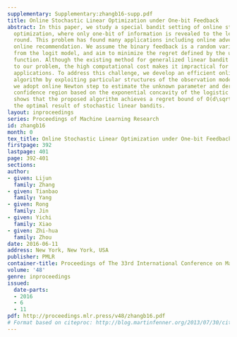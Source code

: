 ```yaml
---
supplementary: Supplementary:zhangb16-supp.pdf
title: Online Stochastic Linear Optimization under One-bit Feedback
abstract: In this paper, we study a special bandit setting of online stochastic linear
  optimization, where only one-bit of information is revealed to the learner at each
  round. This problem has found many applications including online advertisement and
  online recommendation. We assume the binary feedback is a random variable generated
  from the logit model, and aim to minimize the regret defined by the unknown linear
  function. Although the existing method for generalized linear bandit can be applied
  to our problem, the high computational cost makes it impractical for real-world
  applications. To address this challenge, we develop an efficient online learning
  algorithm by exploiting particular structures of the observation model. Specifically,
  we adopt online Newton step to estimate the unknown parameter and derive a tight
  confidence region based on the exponential concavity of the logistic loss. Our analysis
  shows that the proposed algorithm achieves a regret bound of O(d\sqrtT), which matches
  the optimal result of stochastic linear bandits.
layout: inproceedings
series: Proceedings of Machine Learning Research
id: zhangb16
month: 0
tex_title: Online Stochastic Linear Optimization under One-bit Feedback
firstpage: 392
lastpage: 401
page: 392-401
sections: 
author:
- given: Lijun
  family: Zhang
- given: Tianbao
  family: Yang
- given: Rong
  family: Jin
- given: Yichi
  family: Xiao
- given: Zhi-hua
  family: Zhou
date: 2016-06-11
address: New York, New York, USA
publisher: PMLR
container-title: Proceedings of The 33rd International Conference on Machine Learning
volume: '48'
genre: inproceedings
issued:
  date-parts:
  - 2016
  - 6
  - 11
pdf: http://proceedings.mlr.press/v48/zhangb16.pdf
# Format based on citeproc: http://blog.martinfenner.org/2013/07/30/citeproc-yaml-for-bibliographies/
---
```

